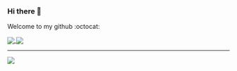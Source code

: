 ### Hi there 👋

Welcome to my github :octocat:

<a href="https://github.com/anuraghazra/github-readme-stats">
  <img align="center" src="https://github-readme-stats.vercel.app/api?username=AparicioJohan&show_icons=true&count_private=true&theme=nord&line_height=20&count_private=true&include_all_commits=true&hide_border=true" />
</a>
<a href="https://github.com/anuraghazra/github-readme-stats">
  <img align="center" src="https://github-readme-stats.vercel.app/api/top-langs/?username=AparicioJohan&layout=compact&theme=nord&hide_border=true" />
</a>

---

<a href="https://github.com/ryo-ma/github-profile-trophy">
  <img align="center" src="https://github-profile-trophy.vercel.app/?username=AparicioJohan&theme=nord&column=7&margin-w=15&no-frame=true" />
</a>
